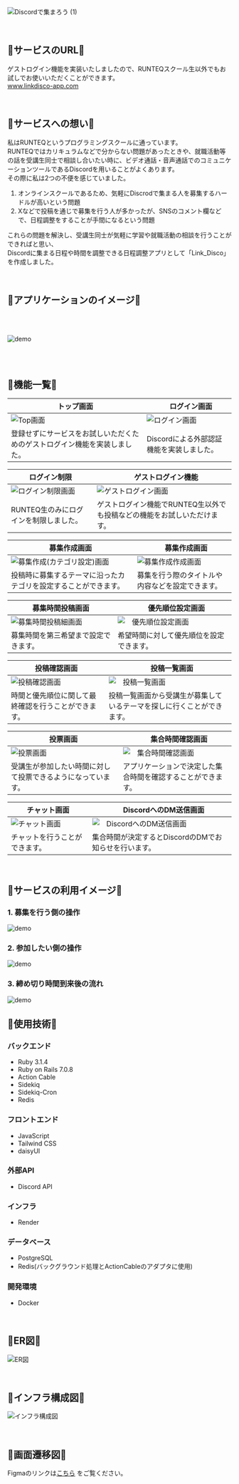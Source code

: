 ![Discordで集まろう (1)](https://github.com/ys1227/link_discord/assets/132570742/711e1f67-b71d-4ce3-8770-602e414acee9)

<br />

## 🚀サービスのURL🚀
ゲストログイン機能を実装いたしましたので、RUNTEQスクール生以外でもお試しでお使いいただくことができます。  
www.linkdisco-app.com

<br />

## 🚀サービスへの想い🚀
私はRUNTEQというプログラミングスクールに通っています。  
RUNTEQではカリキュラムなどで分からない問題があったときや、就職活動等の話を受講生同士で相談し合いたい時に、ビデオ通話・音声通話でのコミュニケーションツールであるDiscordを用いることがよくあります。  
その際に私は2つの不便を感じていました。  
1. オンラインスクールであるため、気軽にDiscrodで集まる人を募集するハードルが高いという問題  
2. Xなどで投稿を通じで募集を行う人が多かったが、SNSのコメント欄などで、日程調整をすることが手間になるという問題  

これらの問題を解決し、受講生同士が気軽に学習や就職活動の相談を行うことができればと思い、  
Discordに集まる日程や時間を調整できる日程調整アプリとして「Link_Disco」を作成しました。  

<br />  

## 🚀アプリケーションのイメージ🚀

<br /> 
<br />

![demo](https://raw.github.com/wiki/ys1227/link_discord/images/way_of_use.gif)

<br />  
<br />  

## 🚀機能一覧🚀
| トップ画面 |　ログイン画面 |
| ---- | ---- |
| ![Top画面](https://raw.github.com/wiki/ys1227/link_discord/images/01_top.png) | ![ログイン画面](https://raw.github.com/wiki/ys1227/link_discord/images/02_login_discord.png) |
| 登録せずにサービスをお試しいただくためのゲストログイン機能を実装しました。 | Discordによる外部認証機能を実装しました。 |

| ログイン制限 |　ゲストログイン機能 |
| ---- | ---- |
| ![ログイン制限画面](https://raw.github.com/wiki/ys1227/link_discord/images/failure_login.png) | ![ゲストログイン画面](https://raw.github.com/wiki/ys1227/link_discord/images/15_guest_login.png) |
| RUNTEQ生のみにログインを制限しました。 | ゲストログイン機能でRUNTEQ生以外でも投稿などの機能をお試しいただけます。 |


| 募集作成画面 |　募集作成画面 |
| ---- | ---- |
| ![募集作成(カテゴリ設定)画面](https://raw.github.com/wiki/ys1227/link_discord/images/05_post.png) | ![募集作成作成画面](https://raw.github.com/wiki/ys1227/link_discord/images/06_post.png) |
| 投稿時に募集するテーマに沿ったカテゴリを設定することができます。 | 募集を行う際のタイトルや内容などを設定できます。 |

| 募集時間投稿画面 |　優先順位設定画面 |
| ---- | ---- |
| ![募集時間投稿細画面](https://raw.github.com/wiki/ys1227/link_discord/images/07_reservations.png) | ![　優先順位設定画面](https://raw.github.com/wiki/ys1227/link_discord/images/08_rank_posts.png) |
| 募集時間を第三希望まで設定できます。 | 希望時間に対して優先順位を設定できます。 |

| 投稿確認画面 |　投稿一覧画面 |
| ---- | ---- |
| ![投稿確認画面](https://raw.github.com/wiki/ys1227/link_discord/images/09_confirmanation.png) | ![　投稿一覧画面](https://raw.github.com/wiki/ys1227/link_discord/images/10_post.png) |
| 時間と優先順位に関して最終確認を行うことができます。 | 投稿一覧画面から受講生が募集しているテーマを探しに行くことができます。 |


| 投票画面 |　集合時間確認画面 |
| ---- | ---- |
| ![投票画面](https://raw.github.com/wiki/ys1227/link_discord/images/11_reservations.png) | ![　集合時間確認画面](https://raw.github.com/wiki/ys1227/link_discord/images/12_matching_time.png) |
| 受講生が参加したい時間に対して投票できるようになっています。 | アプリケーションで決定した集合時間を確認することができます。 |

| チャット画面|　DiscordへのDM送信画面 |
| ---- | ---- |
| ![チャット画面](https://raw.github.com/wiki/ys1227/link_discord/images/14_chat.png) | ![　DiscordへのDM送信画面](https://raw.github.com/wiki/ys1227/link_discord/images/Discord.png) |
| チャットを行うことができます。 | 集合時間が決定するとDiscordのDMでお知らせを行います。 |

<br />

## 🚀サービスの利用イメージ🚀

### 1. 募集を行う側の操作
![demo](https://raw.github.com/wiki/ys1227/link_discord/images/how_to_use_01.png)

### 2. 参加したい側の操作
![demo](https://raw.github.com/wiki/ys1227/link_discord/images/how_to_use_02.png)

### 3. 締め切り時間到来後の流れ
![demo](https://raw.github.com/wiki/ys1227/link_discord/images/how_to_use_03.png)


## 🚀使用技術🚀

### バックエンド
* Ruby 3.1.4
* Ruby on Rails 7.0.8
* Action Cable
* Sidekiq
* Sidekiq-Cron
* Redis

### フロントエンド
* JavaScript
* Tailwind CSS
* daisyUI

### 外部API
* Discord API

### インフラ
* Render

### データベース
* PostgreSQL
* Redis(バックグラウンド処理とActionCableのアダプタに使用)

### 開発環境
* Docker

<br />

## 🚀ER図🚀　
![ER図](https://raw.github.com/wiki/ys1227/link_discord/images/db.svg)

<br />

## 🚀インフラ構成図🚀

![インフラ構成図](https://raw.github.com/wiki/ys1227/link_discord/images/structure02.drawio.png)

<br />

## 🚀画面遷移図🚀
Figmaのリンクは[こちら](https://www.figma.com/file/BQ9l33fGotPvEgNMRJQPXY/Link_discord?type=design&node-id=0%3A1&mode=design&t=5bwJwazwzBgvfln8-1)
をご覧ください。

<br />


